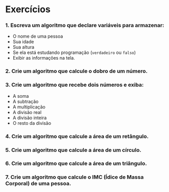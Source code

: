 # Exercícios
### 1. Escreva um algoritmo que declare variáveis para armazenar:
   - O nome de uma pessoa
   - Sua idade
   - Sua altura
   - Se ela está estudando programação (`verdadeiro` ou `falso`)  
   - Exibir as informações na tela.

### 2. Crie um algoritmo que calcule o dobro de um número.  

### 3. Crie um algoritmo que recebe dois números e exiba:
   - A soma
   - A subtração
   - A multiplicação
   - A divisão real
   - A divisão inteira
   - O resto da divisão

### 4. Crie um algoritmo que calcule a área de um retângulo.

### 5. Crie um algoritmo que calcule a área de um círculo.

### 6. Crie um algoritmo que calcule a área de um triângulo.

### 7. Crie um algoritmo que calcule o IMC (Ídice de Massa Corporal) de uma pessoa.